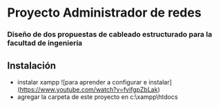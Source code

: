 # Proyecto Administrador de redes

### Diseño de dos propuestas de cableado estructurado para la facultad de ingeniería

## Instalación

* instalar xampp ![para aprender a configurar e instalar] (https://www.youtube.com/watch?v=fvifgpZbLak)
* agregar la carpeta de este proyecto en c:\xampp\htdocs
